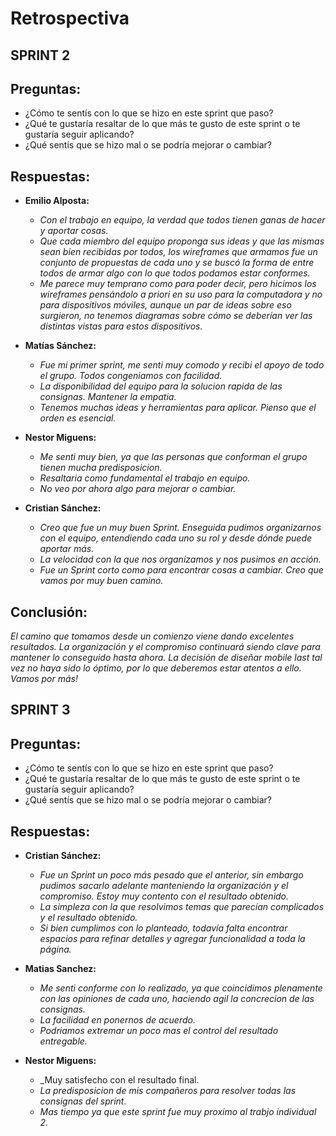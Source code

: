 # Retrospectiva

## SPRINT 2

## Preguntas:

* ¿Cómo te sentís con lo que se hizo en este sprint que paso?
* ¿Qué te gustaría resaltar de lo que más te gusto de este sprint o te gustaría seguir aplicando?
* ¿Qué sentís que se hizo mal o se podría mejorar o cambiar?

## Respuestas:

* **Emilio Alposta:**
    * _Con el trabajo en equipo, la verdad que todos tienen ganas de hacer y aportar cosas._
    * _Que cada miembro del equipo proponga sus ideas y que las mismas sean bien recibidas por todos, los wireframes que armamos fue un conjunto de propuestas de cada uno y se buscó la forma de entre todos de armar algo con lo que todos podamos estar conformes._
    * _Me parece muy temprano como para poder decir, pero hicimos los wireframes pensándolo a priori en su uso para la computadora y no para dispositivos móviles, aunque un par de ideas sobre eso surgieron, no tenemos diagramas sobre cómo se deberían ver las distintas vistas para estos dispositivos._

* **Matías Sánchez:**
    * _Fue mi primer sprint, me senti muy comodo y recibi el apoyo de todo el grupo. Todos congeniamos con facilidad._
    * _La disponibilidad del equipo para la solucion rapida de las consignas. Mantener la empatia._
    * _Tenemos muchas ideas y herramientas para aplicar. Pienso que el orden es esencial._

* **Nestor Miguens:**
    * _Me senti muy bien, ya que las personas que conforman el grupo tienen mucha predisposicion._
    * _Resaltaria como fundamental el trabajo en equipo._
    * _No veo por ahora algo para mejorar o cambiar._

* **Cristian Sánchez:**
    * _Creo que fue un muy buen Sprint. Enseguida pudimos organizarnos con el equipo, entendiendo cada uno su rol y desde dónde puede aportar más._
    * _La velocidad con la que nos organizamos y nos pusimos en acción._
    * _Fue un Sprint corto como para encontrar cosas a cambiar. Creo que vamos por muy buen camino._

## Conclusión:
_El camino que tomamos desde un comienzo viene dando excelentes resultados. La organización y el compromiso continuará siendo clave para mantener lo conseguido hasta ahora. La decisión de diseñar mobile last tal vez no haya sido lo óptimo, por lo que deberemos estar atentos a ello.
Vamos por más!_

## SPRINT 3

## Preguntas:

* ¿Cómo te sentís con lo que se hizo en este sprint que paso?
* ¿Qué te gustaría resaltar de lo que más te gusto de este sprint o te gustaría seguir aplicando?
* ¿Qué sentís que se hizo mal o se podría mejorar o cambiar?

## Respuestas:

* **Cristian Sánchez:**
    * _Fue un Sprint un poco más pesado que el anterior, sin embargo pudimos sacarlo adelante manteniendo la organización y el compromiso. Estoy muy contento con el resultado obtenido._
    * _La simpleza con la que resolvimos temas que parecían complicados y el resultado obtenido._
    * _Si bien cumplimos con lo planteado, todavía falta encontrar espacios para refinar detalles y agregar funcionalidad a toda la página._
  
* **Matias Sanchez:**
    * _Me senti conforme con lo realizado, ya que coincidimos plenamente con las opiniones de cada uno, haciendo agil la concrecion de las consignas._
    * _La facilidad en ponernos de acuerdo._
    * _Podriamos extremar un poco mas el control del resultado entregable._
  
* **Nestor Miguens:**
    * _Muy satisfecho con el resultado final.
    * _La predisposicion de mis compañeros para resolver todas las consignas del sprint._
    * _Mas tiempo ya que este sprint fue muy proximo al trabjo individual 2._
